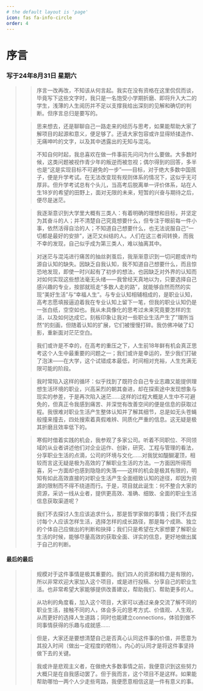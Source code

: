 ```yaml
---
# the default layout is 'page'
icon: fas fa-info-circle
order: 4
---
```

# 序言
### 写于24年8月31日 星期六
>> 序言一改再改，不知该从何言起。我实在没有资格在这里侃侃而谈，毕竟写下这些文字时，我只是一名饱受小学期折磨、即将升入大二的学生，浅薄的人生阅历并不足以支撑我给出深刻的见解和确切的判断。但序言总归是要写的。
>
>> 思来想去，还是聊聊自己一路走来的经历与思考，如果能帮助大家了解项目的起源和意义，便足够了。还请大家包容或许显得矫揉造作、无痛呻吟的文字，以及其中透露出的无知与混沌。
> 
>> 不知自何时起，我总喜欢在做一件事前先问问为什么要做。大多数时候，这类问题被视作青少年的叛逆而被忽视；偶尔得到的回答，多半也是“这是实现目标不可避免的一步”——目标，对于绝大多数中国孩子，便是升学考试。在无法改变现有规则体系的情况下，这似乎无可厚非。但升学考试总有个头儿，当高考后脱离单一评价体系，站在人生18岁的希望的田野上，面对无限的未来，短暂的兴奋与期待之后，便尽是迷茫。
>
>> 我逐渐意识到大学里大概有三类人：有着明确的理想和目标，并坚定为其奋斗的人；并不清楚自己究竟想要什么，但专注于眼前每一件小事，依然活得自洽的人；不知道自己想要什么，也无法说服自己“一切都是最好的安排”，迷茫又纠结的人。人们在这三者间转换，而我不幸的发现，自己似乎成为第三类人，难以抽离其中。
>
>> 对迷茫与混沌进行痛苦的抽丝剥茧后，我渐渐意识到一切问题或许均源自认知的缺失。因缺乏自我认知，我不知道自己想要什么，而且惊恐地发现，即使一时兴起有了初步的想法，也因缺乏对外界的认知而对如何实现这些想法毫无头绪——我曾经天真地以为，只要选择自己感兴趣的专业，按部就班走“多数人走的路”，就能够自然而然的实现“美好生活”与“幸福人生”。与专业认知相辅相成的，是职业认知，高考志愿填报逼迫着我在专业认知上留下一笔，但我的职业认知仍是一张白纸，空空如也。我从未具像化的思考过未来究竟要怎样的生活，以及如何达成它。刻板印象让我对一些职业生活产生了”理所当然“的刻画，但随着认知的扩展，它们被慢慢打碎。我仿佛冲破了幻影，重新面对茫茫空白。
>
>> 我们或许是不幸的，在高考的重压之下，人生前18年鲜有机会真正思考这个人生中最重要的问题之一；我们或许是幸运的，至少我们打破了泡沫——在大学，这个试错成本最低，时间相对充裕，人生充满无限可能的阶段。
> 
>> 我时常陷入这样的循环：似乎找到了既符合自己专业志趣又能提供理想生活环境的职业，兴高采烈的朝其奋进，却在探索途中发现想象与现实的参差，于是再次陷入迷茫……这样的过程大概是人生中不可避免的，但真正令我感到痛苦、并深觉有改善空间的便是信息的获取过程。我很难对职业生活产生整体认知并了解其细节，总是如无头苍蝇般撞来撞去，四处搜索着真假难辨、同质化严重的信息。这无疑是极其折磨且效率低下的。
>
>> 寒假时借着实践的机会，我参观了多家公司。听着不同职位、不同领域的从业者讲述他们对企业运作、创新，研究、工程与管理的看法，分享职业生活的点滴，公司的环境与文化……对我犹如醍醐灌顶，相较而言这无疑是极为高效的了解职业生活的方法。一方面因所得而喜，另一方面却也感到隐隐的失落——这样的机会是极其有限的，明知有如此高效直接的对职业生活产生全面细致认知的途径，却因为资源的限制而不得不绕道而行。于是，项目就此诞生：何不整合大家的资源，采访一线从业者，提供更高效、准确、细致、全面的职业生活信息获取渠道呢？
> 
>> 我们不去探讨人生应该追求什么，那是哲学家做的事情；我们不去探讨每个人应该怎样生活，选择怎样的成长路径，那是每个成熟、独立的个体自己应做出的判断和抉择；我们只是希望在大家想要了解职业生活的时候，能够尽量高效的获取全面、详实的信息，更好地做出属于自己的判断。

#### 最后的最后

>> 规模对于这件事情是极其重要的。我们四人的资源和精力是有限的，所以非常欢迎大家加入这个项目，或是进行投稿、分享自己的职业生活。也非常希望大家能够提供改善建议，帮助我们、帮助更多的人。
>
>> 从功利的角度看，加入这个项目，大家可以通过亲身交流了解不同的职业生活，接触不同的人，体会多元的思考方式、价值观、人生观，从而更好的选择人生道路；同时也能建立connections，体验到做不同事情获得的乐趣与成就感……
>
>> 但是，大家还是要想清楚自己是否真心认同这件事的价值，并愿意为其投入时间（做出一定程度的牺牲）。内心的认同才是将这件事坚持做下去的关键。
>
>> 我或许是悲观主义者，在做绝大多数事情之前，我便意识到这些努力大概只是在自我感动罢了。但于我而言，这个项目不是这样。如果能帮助哪怕一两个人少走些弯路，我便愿意相信这是一件有意义的事。

